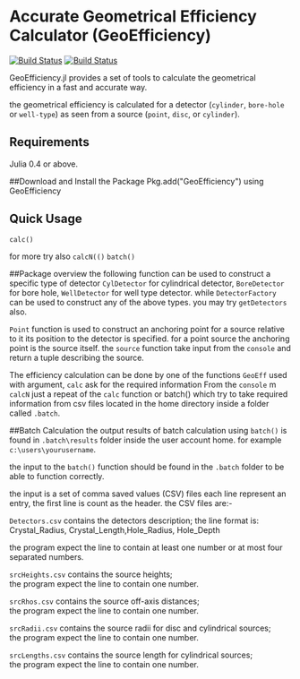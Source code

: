 # Accurate Geometrical Efficiency Calculator (GeoEfficiency)


[![Build Status](https://travis-ci.org/DrKrar/GeoEfficiency.jl.svg)](https://travis-ci.org/DrKrar/GeoEfficiency.jl)  [![Build Status](https://ci.appveyor.com/api/projects/status/gnd6dqbdaxcx1c23/branch/master?svg=true)](https://ci.appveyor.com/project/DrKrar/GeoEfficiency.jl/branch/master)




GeoEfficiency.jl provides a set of tools to calculate the geometrical efficiency in a fast and accurate way. 

the geometrical efficiency is calculated for a detector (`cylinder`, `bore-hole` or `well-type`) as seen from a source (`point`, `disc`, or `cylinder`).


## Requirements
Julia 0.4 or above.

##Download and Install the Package
	Pkg.add("GeoEfficiency")
	using GeoEfficiency
	
## Quick Usage
	calc()
	
for more try also `calcN(()` `batch()`
	
##Package overview
the following function can be used to construct a specific type of detector 
`CylDetector` for cylindrical detector, 
`BoreDetector` for bore hole, 
`WellDetector` for well type detector.
while `DetectorFactory` can be used to construct any of the above types. you may try `getDetectors` also.


`Point` function is used to construct an anchoring point for a source relative to it its position to the detector is specified.
for a point source the  anchoring point  is the source itself. the `source` function take input from the `console` and return a tuple 
describing the source.


 The efficiency calculation can be done by one of the functions `GeoEff` used with argument, `calc` ask for the required information 
 From the `console` m `calcN` just a repeat of the `calc` function or batch() which try to take required information from csv files located in the home directory inside a folder called `.batch`.
	
##Batch Calculation
the output results of batch calculation using `batch()` is found in `.batch\results` folder inside the user account home.
for example	`c:\users\yourusername`.

the input to the `batch()` function should be found in the `.batch` folder to be able to function correctly.

the input is a set of comma saved values (CSV) files each line represent an entry, the first line is count as the header.
the CSV files are:-

`Detectors.csv` contains the detectors description; 
the line format is: Crystal_Radius, Crystal_Length,Hole_Radius, Hole_Depth

the program expect the line to contain at least one number or at most four separated numbers.
	
`srcHeights.csv` contains the source heights; 	
the program expect the line to contain one number.
	
`srcRhos.csv` contains the source off-axis distances; 	 				
the program expect the line to contain one number.	

`srcRadii.csv` contains the source radii for disc and cylindrical sources; 			
the program expect the line to contain one number.	
	
	
`srcLengths.csv` contains the source length for cylindrical sources; 	
the program expect the line to contain one number.
